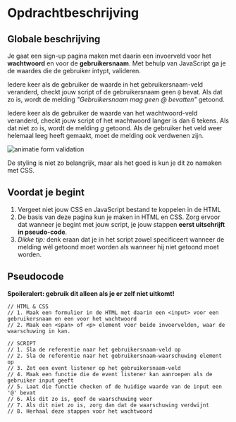 # Opdrachtbeschrijving

## Globale beschrijving
Je gaat een sign-up pagina maken met daarin een invoerveld voor het **wachtwoord** en voor de **gebruikersnaam**.
Met behulp van JavaScript ga je de waardes die de gebruiker intypt, valideren.

Iedere keer als de gebruiker de waarde in het gebruikersnaam-veld veranderd, checkt jouw script of de gebruikersnaam
geen `@` bevat. Als dat zo is, wordt de melding _"Gebruikersnaam mag geen @ bevatten"_ getoond. 

Iedere keer als de gebruiker de waarde van het wachtwoord-veld veranderd, checkt jouw script of het wachtwoord 
langer is dan 6 tekens. Als dat niet zo is, wordt de melding _g_ 
getoond. Als de gebruiker het veld weer helemaal leeg heeft gemaakt, moet de melding ook verdwenen zijn.

![animatie form validation](assets/opdracht-form-validation.gif)

De styling is niet zo belangrijk, maar als het goed is kun je dit zo namaken met CSS.

## Voordat je begint
1. Vergeet niet jouw CSS en JavaScript bestand te koppelen in de HTML
2. De basis van deze pagina kun je maken in HTML en CSS. Zorg ervoor dat wanneer je begint met jouw script, 
je jouw stappen **eerst uitschrijft in pseudo-code**.
3. _Dikke tip:_ denk eraan dat je in het script zowel specificeert wanneer de melding wél getoond moet worden als wanneer hij niet 
getoond moet worden. 

## Pseudocode
**Spoileralert: gebruik dit alleen als je er zelf niet uitkomt!**
```
// HTML & CSS
// 1. Maak een formulier in de HTML met daarin een <input> voor een gebruikersnaam en een voor het wachtwoord
// 2. Maak een <span> of <p> element voor beide invoervelden, waar de waarschuwing in kan.

// SCRIPT
// 1. Sla de referentie naar het gebruikersnaam-veld op
// 2. Sla de referentie naar het gebruikersnaam-waarschuwing element op
// 3. Zet een event listener op het gebruikersnaam-veld
// 4. Maak een functie die de event listener kan aanroepen als de gebruiker input geeft
// 5. Laat die functie checken of de huidige waarde van de input een '@' bevat
// 6. Als dit zo is, geef de waarschuwing weer
// 7. Als dit niet zo is, zorg dan dat de waarschuwing verdwijnt
// 8. Herhaal deze stappen voor het wachtwoord
```